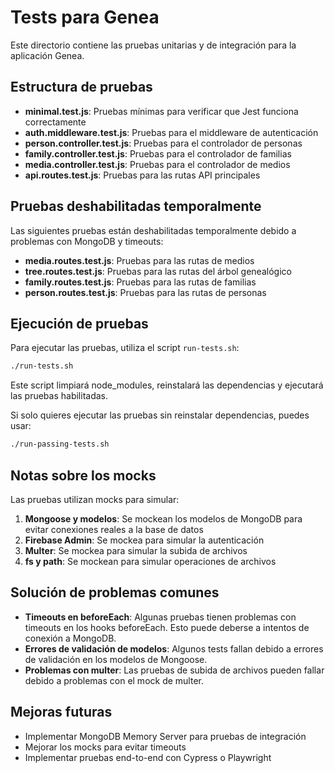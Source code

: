 # Tests para Genea

Este directorio contiene las pruebas unitarias y de integración para la aplicación Genea.

## Estructura de pruebas

- **minimal.test.js**: Pruebas mínimas para verificar que Jest funciona correctamente
- **auth.middleware.test.js**: Pruebas para el middleware de autenticación
- **person.controller.test.js**: Pruebas para el controlador de personas
- **family.controller.test.js**: Pruebas para el controlador de familias
- **media.controller.test.js**: Pruebas para el controlador de medios
- **api.routes.test.js**: Pruebas para las rutas API principales

## Pruebas deshabilitadas temporalmente

Las siguientes pruebas están deshabilitadas temporalmente debido a problemas con MongoDB y timeouts:

- **media.routes.test.js**: Pruebas para las rutas de medios
- **tree.routes.test.js**: Pruebas para las rutas del árbol genealógico
- **family.routes.test.js**: Pruebas para las rutas de familias
- **person.routes.test.js**: Pruebas para las rutas de personas

## Ejecución de pruebas

Para ejecutar las pruebas, utiliza el script `run-tests.sh`:

```bash
./run-tests.sh
```

Este script limpiará node_modules, reinstalará las dependencias y ejecutará las pruebas habilitadas.

Si solo quieres ejecutar las pruebas sin reinstalar dependencias, puedes usar:

```bash
./run-passing-tests.sh
```

## Notas sobre los mocks

Las pruebas utilizan mocks para simular:

1. **Mongoose y modelos**: Se mockean los modelos de MongoDB para evitar conexiones reales a la base de datos
2. **Firebase Admin**: Se mockea para simular la autenticación
3. **Multer**: Se mockea para simular la subida de archivos
4. **fs y path**: Se mockean para simular operaciones de archivos

## Solución de problemas comunes

- **Timeouts en beforeEach**: Algunas pruebas tienen problemas con timeouts en los hooks beforeEach. Esto puede deberse a intentos de conexión a MongoDB.
- **Errores de validación de modelos**: Algunos tests fallan debido a errores de validación en los modelos de Mongoose.
- **Problemas con multer**: Las pruebas de subida de archivos pueden fallar debido a problemas con el mock de multer.

## Mejoras futuras

- Implementar MongoDB Memory Server para pruebas de integración
- Mejorar los mocks para evitar timeouts
- Implementar pruebas end-to-end con Cypress o Playwright
